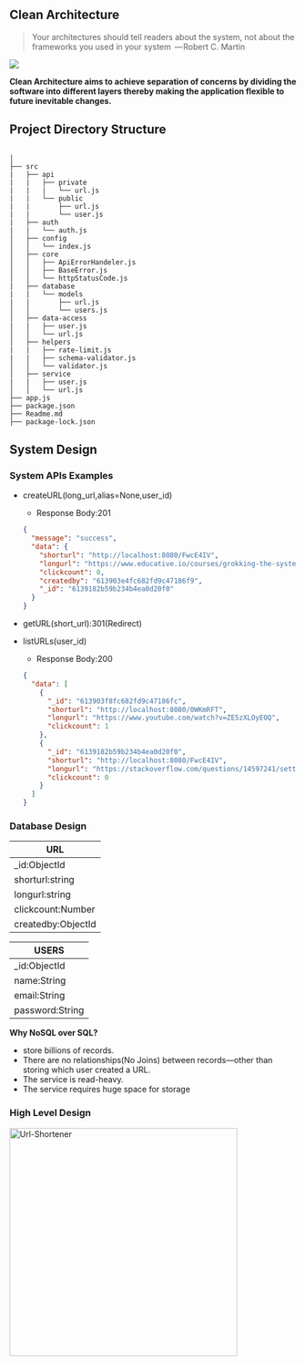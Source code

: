 ## Clean Architecture

> Your architectures should tell readers about the system, not about the frameworks you used in your system  
> — Robert C. Martin

<img src="https://blog.cleancoder.com/uncle-bob/images/2012-08-13-the-clean-architecture/CleanArchitecture.jpg">

**Clean Architecture aims to achieve separation of concerns by dividing the software into different layers thereby making the application
flexible to future inevitable changes.**

## Project Directory Structure

```

│
├── src
|   ├── api
|   |   ├── private
|   |   |   └── url.js
|   |   └── public
|   |       ├── url.js
|   |       └── user.js
|   ├── auth
|   |   └── auth.js
│   ├── config
│   │   └── index.js
│   ├── core
│   │   ├── ApiErrorHandeler.js
│   │   ├── BaseError.js
│   │   └── httpStatusCode.js
|   ├── database
|   |   └── models
|   |       ├── url.js
│   │       └── users.js
│   ├── data-access
|   |   ├── user.js
│   │   └── url.js
│   ├── helpers
|   |   ├── rate-limit.js
|   |   ├── schema-validator.js
│   │   └── validator.js
│   ├── service
|   |   ├── user.js
│   │   └── url.js
├── app.js
├── package.json
├── Readme.md
├── package-lock.json

```

## System Design

### System APIs Examples

- createURL(long_url,alias=None,user_id)
  - Response Body:201
  ```json
  {
    "message": "success",
    "data": {
      "shorturl": "http://localhost:8080/FwcE4IV",
      "longurl": "https://www.educative.io/courses/grokking-the-system-design-interview/m2ygV4E81AR",
      "clickcount": 0,
      "createdby": "613903e4fc682fd9c47186f9",
      "_id": "6139182b59b234b4ea0d20f0"
    }
  }
  ```
- getURL(short_url):301(Redirect)

- listURLs(user_id)
  - Response Body:200
  ```json
  {
    "data": [
      {
        "_id": "613903f8fc682fd9c47186fc",
        "shorturl": "http://localhost:8080/0WKmRFT",
        "longurl": "https://www.youtube.com/watch?v=ZE5zXLOyEOQ",
        "clickcount": 1
      },
      {
        "_id": "6139182b59b234b4ea0d20f0",
        "shorturl": "http://localhost:8080/FwcE4IV",
        "longurl": "https://stackoverflow.com/questions/14597241/setting-expiry-time-for-a-collection-in-mongodb-using-mongoose",
        "clickcount": 0
      }
    ]
  }
  ```

### Database Design

| URL                |
| ------------------ |
| \_id:ObjectId      |
| shorturl:string    |
| longurl:string     |
| clickcount:Number  |
| createdby:ObjectId |

| USERS           |
| --------------- |
| \_id:ObjectId   |
| name:String     |
| email:String    |
| password:String |

**Why NoSQL over SQL?**

- store billions of records.
- There are no relationships(No Joins) between records—other than storing which user created a URL.
- The service is read-heavy.
- The service requires huge space for storage

### High Level Design

<img src="https://i.ibb.co/6DySYjP/Url-Shortener.jpg" alt="Url-Shortener"  width="400px" height="400px">
